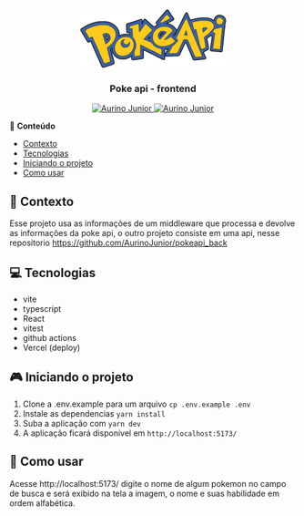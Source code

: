 <div align="center">
    <img src="https://raw.githubusercontent.com/PokeAPI/media/master/logo/pokeapi_256.png">
    <h3>Poke api - frontend</h3>
</div>

<p align="center">
   <a href="https://www.instagram.com/aurigod97/">
      <img alt="Aurino Junior" src="https://img.shields.io/badge/-aurigod97-0390fc?style=flat&logo=Instagram&logoColor=white&color=blue" />
   </a>
    <a href="https://www.linkedin.com/in/aurino-junior-7718a4158/">
      <img alt="Aurino Junior" src="https://img.shields.io/badge/-Aurino%20Junior-0390fc?style=flat&logo=Linkedin&logoColor=white&color=blue" />
   </a>
</p>

📍 **Conteúdo**

- [Contexto](#blue_book-contexto)
- [Tecnologias](#computer-tecnologias)
- [Iniciando o projeto](#video_game-iniciando-o-projeto)
- [Como usar](#beers-como-usar)

## :blue_book: Contexto

Esse projeto usa as informações de um middleware que processa e devolve as informações da poke api, o outro projeto consiste em uma api, nesse repositorio https://github.com/AurinoJunior/pokeapi_back

## :computer: Tecnologias

- vite
- typescript
- React
- vitest
- github actions
- Vercel (deploy)

## :video_game: Iniciando o projeto

1. Clone a .env.example para um arquivo `cp .env.example .env`
2. Instale as dependencias `yarn install`
3. Suba a aplicação com `yarn dev`
4. A aplicação ficará disponivel em `http://localhost:5173/`

## :beers: Como usar

Acesse http://localhost:5173/ digite o nome de algum pokemon no campo de busca e será exibido na tela a imagem, o nome e suas habilidade em ordem alfabética.
